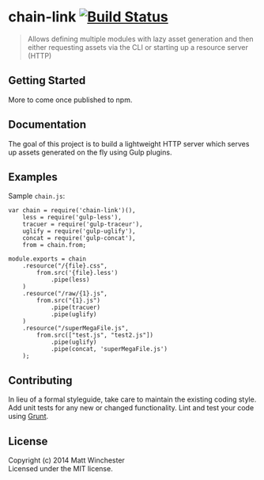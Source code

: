 # chain-link [![Build Status](https://secure.travis-ci.org/mwinche/chain-link.png?branch=master)](http://travis-ci.org/mwinche/chain-link)

> Allows defining multiple modules with lazy asset generation and then either requesting assets via the CLI or starting up a resource server (HTTP)


## Getting Started

More to come once published to npm.

## Documentation

The goal of this project is to build a lightweight HTTP server which serves up assets generated on the fly using Gulp plugins.


## Examples

Sample `chain.js`:

	var chain = require('chain-link')(),
    	less = require('gulp-less'),
    	tracuer = require('gulp-traceur'),
    	uglify = require('gulp-uglify'),
    	concat = require('gulp-concat'),
    	from = chain.from;
    
    module.exports = chain
    	.resource("/{file}.css",
    		from.src('{file}.less')
    			.pipe(less)
    	)
    	.resource("/raw/{1}.js",
    		from.src("{1}.js")
    			.pipe(tracuer)
    			.pipe(uglify)
    	)
    	.resource("/superMegaFile.js",
    		from.src(["test.js", "test2.js"])
    			.pipe(uglify)
    			.pipe(concat, 'superMegaFile.js')
    	);



## Contributing

In lieu of a formal styleguide, take care to maintain the existing coding style. Add unit tests for any new or changed functionality. Lint and test your code using [Grunt](http://gruntjs.com).


## License

Copyright (c) 2014 Matt Winchester  
Licensed under the MIT license.
